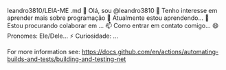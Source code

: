 leandro3810/LEIA-ME .md
👋 Olá, sou @leandro3810
👀 Tenho interesse em aprender mais sobre programação
🌱 Atualmente estou aprendendo...
💞️ Estou procurando colaborar em ...
📫 Como entrar em contato comigo...
😄 Pronomes: Ele/Dele...
⚡ Curiosidade: ...

 For more information see: https://docs.github.com/en/actions/automating-builds-and-tests/building-and-testing-net
